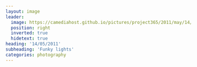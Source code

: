```yaml
---
layout: image
leader:
  image: https://camediahost.github.io/pictures/project365/2011/may/14/140511.jpg
  position: right
  inverted: true
  hidetext: true
heading: '14/05/2011'
subheading: 'Funky lights'
categories: photography
---
```

